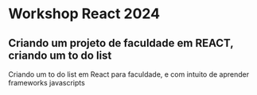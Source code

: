 # Workshop React 2024

## Criando um projeto de faculdade em REACT, criando um to do list 

Criando um to do list em React para faculdade, e com intuito de aprender frameworks javascripts
